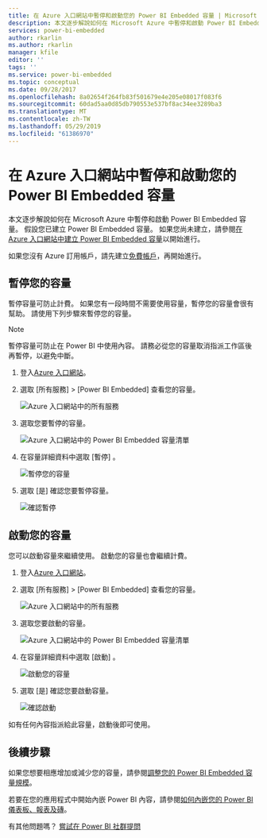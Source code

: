 ```yaml
---
title: 在 Azure 入口網站中暫停和啟動您的 Power BI Embedded 容量 | Microsoft Docs
description: 本文逐步解說如何在 Microsoft Azure 中暫停和啟動 Power BI Embedded 容量。
services: power-bi-embedded
author: rkarlin
ms.author: rkarlin
manager: kfile
editor: ''
tags: ''
ms.service: power-bi-embedded
ms.topic: conceptual
ms.date: 09/28/2017
ms.openlocfilehash: 8a02654f264fb83f501679e4e205e08017f083f6
ms.sourcegitcommit: 60dad5aa0d85db790553e537bf8ac34ee3289ba3
ms.translationtype: MT
ms.contentlocale: zh-TW
ms.lasthandoff: 05/29/2019
ms.locfileid: "61386970"
---
```

# <a name="pause-and-start-your-power-bi-embedded-capacity-in-the-azure-portal"></a>在 Azure 入口網站中暫停和啟動您的 Power BI Embedded 容量

本文逐步解說如何在 Microsoft Azure 中暫停和啟動 Power BI Embedded 容量。 假設您已建立 Power BI Embedded 容量。 如果您尚未建立，請參閱[在 Azure 入口網站中建立 Power BI Embedded 容量](azure-pbie-create-capacity.md)以開始進行。

如果您沒有 Azure 訂用帳戶，請先建立[免費帳戶](https://azure.microsoft.com/free/)，再開始進行。

## <a name="pause-your-capacity"></a>暫停您的容量

暫停容量可防止計費。 如果您有一段時間不需要使用容量，暫停您的容量會很有幫助。 請使用下列步驟來暫停您的容量。

> [!NOTE]
> 暫停容量可防止在 Power BI 中使用內容。 請務必從您的容量取消指派工作區後再暫停，以避免中斷。

1. 登入[Azure 入口網站](https://portal.azure.com/)。

2. 選取 [所有服務]   > [Power BI Embedded]  查看您的容量。

    ![Azure 入口網站中的所有服務](media/azure-pbie-pause-start/azure-portal-more-services.png)

3. 選取您要暫停的容量。

    ![Azure 入口網站中的 Power BI Embedded 容量清單](media/azure-pbie-pause-start/azure-portal-capacity-list.png)

4. 在容量詳細資料中選取 [暫停]  。

    ![暫停您的容量](media/azure-pbie-pause-start/azure-portal-pause-capacity.png)

5. 選取 [是]  確認您要暫停容量。

    ![確認暫停](media/azure-pbie-pause-start/azure-portal-confirm-pause.png)

## <a name="start-your-capacity"></a>啟動您的容量

您可以啟動容量來繼續使用。 啟動您的容量也會繼續計費。

1. 登入[Azure 入口網站](https://portal.azure.com/)。

2. 選取 [所有服務]   > [Power BI Embedded]  查看您的容量。

    ![Azure 入口網站中的所有服務](media/azure-pbie-pause-start/azure-portal-more-services.png)

3. 選取您要啟動的容量。

    ![Azure 入口網站中的 Power BI Embedded 容量清單](media/azure-pbie-pause-start/azure-portal-capacity-list.png)

4. 在容量詳細資料中選取 [啟動]  。

    ![啟動您的容量](media/azure-pbie-pause-start/azure-portal-start-capacity.png)

5. 選取 [是]  確認您要啟動容量。

    ![確認啟動](media/azure-pbie-pause-start/azure-portal-confirm-start.png)

如有任何內容指派給此容量，啟動後即可使用。

## <a name="next-steps"></a>後續步驟

如果您想要相應增加或減少您的容量，請參閱[調整您的 Power BI Embedded 容量規模](azure-pbie-scale-capacity.md)。

若要在您的應用程式中開始內嵌 Power BI 內容，請參閱[如何內嵌您的 Power BI 儀表板、報表及磚](https://powerbi.microsoft.com/documentation/powerbi-developer-embedding-content/)。

有其他問題嗎？ [嘗試在 Power BI 社群提問](http://community.powerbi.com/)